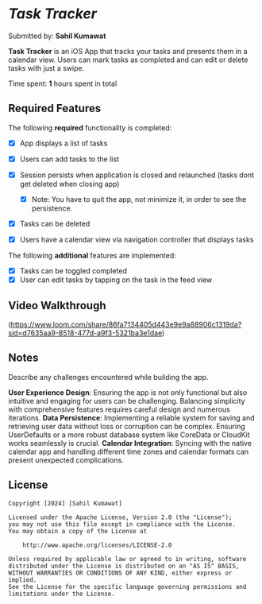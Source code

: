 # *Task Tracker*

Submitted by: **Sahil Kumawat**

**Task Tracker** is an iOS App that tracks your tasks and presents them in a calendar view. Users can mark tasks as completed and can edit or delete tasks with just a swipe.

Time spent: **1** hours spent in total

## Required Features

The following **required** functionality is completed:

- [x] App displays a list of tasks
- [x] Users can add tasks to the list
- [x] Session persists when application is closed and relaunched (tasks dont get deleted when closing app) 
  - [x] Note: You have to quit the app, not minimize it, in order to see the persistence.
- [x] Tasks can be deleted
- [x] Users have a calendar view via navigation controller that displays tasks	


The following **additional** features are implemented:

- [x] Tasks can be toggled completed
- [x] User can edit tasks by tapping on the task in the feed view

## Video Walkthrough

(https://www.loom.com/share/86fa7134405d443e9e9a88906c1319da?sid=d7635aa9-8518-477d-a9f3-5321ba3e1dae)

## Notes

Describe any challenges encountered while building the app.

**User Experience Design**: Ensuring the app is not only functional but also intuitive and engaging for users can be challenging. Balancing simplicity with comprehensive features requires careful design and numerous iterations.
**Data Persistence**: Implementing a reliable system for saving and retrieving user data without loss or corruption can be complex. Ensuring UserDefaults or a more robust database system like CoreData or CloudKit works seamlessly is crucial.
**Calendar Integration**: Syncing with the native calendar app and handling different time zones and calendar formats can present unexpected complications.




## License

    Copyright [2024] [Sahil Kumawat]

    Licensed under the Apache License, Version 2.0 (the "License");
    you may not use this file except in compliance with the License.
    You may obtain a copy of the License at

        http://www.apache.org/licenses/LICENSE-2.0

    Unless required by applicable law or agreed to in writing, software
    distributed under the License is distributed on an "AS IS" BASIS,
    WITHOUT WARRANTIES OR CONDITIONS OF ANY KIND, either express or implied.
    See the License for the specific language governing permissions and
    limitations under the License.


